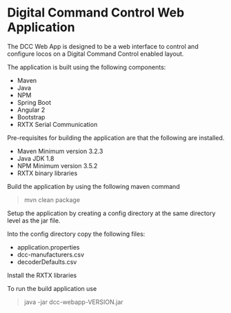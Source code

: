 # Digital Command Control Web Application

The DCC Web App is designed to be a web interface to control and configure locos on a Digital Command Control enabled layout.

The application is built using the following components:

- Maven
- Java
- NPM
- Spring Boot
- Angular 2
- Bootstrap
- RXTX Serial Communication

Pre-requisites for building the application are that the following are installed.

- Maven Minimum version 3.2.3
- Java JDK 1.8
- NPM Minimum version 3.5.2
- RXTX binary libraries
    
Build the application by using the following maven command
> mvn clean package

Setup the application by creating a config directory at the same directory level as the jar file.

Into the config directory copy the following files:

- application.properties
- dcc-manufacturers.csv
- decoderDefaults.csv

Install the RXTX libraries

To run the build application use
> java -jar dcc-webapp-VERSION.jar

